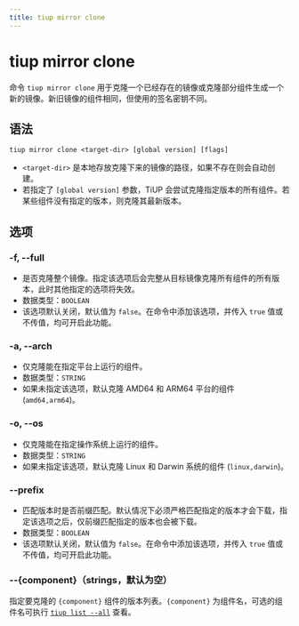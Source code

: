 ```yaml
---
title: tiup mirror clone
---
```


# tiup mirror clone

命令 `tiup mirror clone` 用于克隆一个已经存在的镜像或克隆部分组件生成一个新的镜像。新旧镜像的组件相同，但使用的签名密钥不同。

## 语法

```shell
tiup mirror clone <target-dir> [global version] [flags]
```

- `<target-dir>` 是本地存放克隆下来的镜像的路径，如果不存在则会自动创建。
- 若指定了 `[global version]` 参数，TiUP 会尝试克隆指定版本的所有组件。若某些组件没有指定的版本，则克隆其最新版本。

## 选项

### -f, --full

- 是否克隆整个镜像。指定该选项后会完整从目标镜像克隆所有组件的所有版本，此时其他指定的选项将失效。
- 数据类型：`BOOLEAN`
- 该选项默认关闭，默认值为 `false`。在命令中添加该选项，并传入 `true` 值或不传值，均可开启此功能。

### -a, --arch

- 仅克隆能在指定平台上运行的组件。
- 数据类型：`STRING`
- 如果未指定该选项，默认克隆 AMD64 和 ARM64 平台的组件 (`amd64,arm64`)。

### -o, --os

- 仅克隆能在指定操作系统上运行的组件。
- 数据类型：`STRING`
- 如果未指定该选项，默认克隆 Linux 和 Darwin 系统的组件 (`linux,darwin`)。

### --prefix

- 匹配版本时是否前缀匹配。默认情况下必须严格匹配指定的版本才会下载，指定该选项之后，仅前缀匹配指定的版本也会被下载。
- 数据类型：`BOOLEAN`
- 该选项默认关闭，默认值为 `false`。在命令中添加该选项，并传入 `true` 值或不传值，均可开启此功能。

### --{component}（strings，默认为空）

指定要克隆的 `{component}` 组件的版本列表。`{component}` 为组件名，可选的组件名可执行 [`tiup list --all`](/tiup/tiup-command-list.md) 查看。
